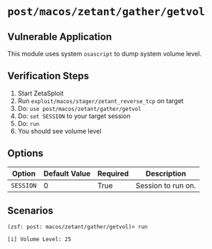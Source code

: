 # `post/macos/zetant/gather/getvol`

## Vulnerable Application

This module uses system `osascript` to dump system volume level.

## Verification Steps

  1. Start ZetaSploit
  2. Run `exploit/macos/stager/zetant_reverse_tcp` on target
  3. Do: `use post/macos/zetant/gather/getvol`
  4. Do: `set SESSION` to your target session
  5. Do: `run`
  6. You should see volume level

## Options

| Option    | Default Value | Required | Description        |
|-----------|---------------|----------|--------------------|
| `SESSION` | 0             | True     | Session to run on. |

## Scenarios

```
(zsf: post: macos/zetant/gather/getvol)> run

[i] Volume Level: 25
```
